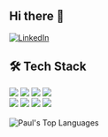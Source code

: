 ## Hi there 👋

[![LinkedIn](https://img.shields.io/badge/LinkedIn-0077B5?style=for-the-logo&logo=linkedin&logoColor=white)](https://kr.linkedin.com/in/%EB%B0%94%EC%9A%B8-%EC%84%9C-1a1567367)

## 🛠️ Tech Stack
<p>
  <img src="https://img.shields.io/badge/C++-00599C?style=flat-square&logo=cplusplus&logoColor=white"/>
  <img src="https://img.shields.io/badge/C%23-512BD4?style=flat-square&logo=csharp&logoColor=white"/>
  <img src="https://img.shields.io/badge/Python-3776AB?style=flat-square&logo=python&logoColor=white"/>
  <img src="https://img.shields.io/badge/JavaScript-F7DF1E?style=flat-square&logo=javascript&logoColor=black"/> 
  <br>
  <img src="https://img.shields.io/badge/React-61DAFB?style=flat-square&logo=react&logoColor=black"/>
  <img src="https://img.shields.io/badge/ROS2-22314E?style=flat-square&logo=ros&logoColor=white"/>
  <img src="https://img.shields.io/badge/Docker-2496ED?style=flat-square&logo=docker&logoColor=white"/> 
  <img src="https://img.shields.io/badge/Git-F05032?style=flat-square&logo=git&logoColor=white"/>
  <br>
  <br>
  <img src="https://github-readme-stats.vercel.app/api/top-langs/?username=paulus-seo&layout=compact&theme=dracula" alt="Paul's Top Languages"/>
</p>
